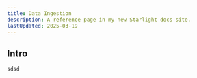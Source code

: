 ```yaml
---
title: Data Ingestion
description: A reference page in my new Starlight docs site.
lastUpdated: 2025-03-19
---
```


## Intro


``` sql
sdsd
```